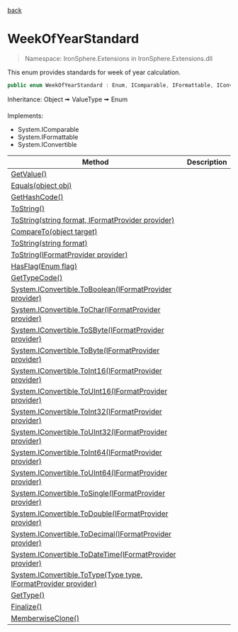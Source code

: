 ﻿[back](/IronSphere.Extensions/types)

# WeekOfYearStandard

> Namespace: IronSphere.Extensions in  IronSphere.Extensions.dll

This enum provides standards for week of year calculation.

```csharp
public enum WeekOfYearStandard : Enum, IComparable, IFormattable, IConvertible
```
Inheritance: Object &#129050; ValueType &#129050; Enum


Implements:

* System.IComparable
* System.IFormattable
* System.IConvertible



| Method | Description |
| --- | --- |
| [GetValue()](Enum_GetValue()) |  |
| [Equals(object obj)](Enum_Equals(Object)) |  |
| [GetHashCode()](Enum_GetHashCode()) |  |
| [ToString()](Enum_ToString()) |  |
| [ToString(string format, IFormatProvider provider)](Enum_ToString(String,IFormatProvider)) |  |
| [CompareTo(object target)](Enum_CompareTo(Object)) |  |
| [ToString(string format)](Enum_ToString(String)) |  |
| [ToString(IFormatProvider provider)](Enum_ToString(IFormatProvider)) |  |
| [HasFlag(Enum flag)](Enum_HasFlag(Enum)) |  |
| [GetTypeCode()](Enum_GetTypeCode()) |  |
| [System.IConvertible.ToBoolean(IFormatProvider provider)](Enum_System.IConvertible.ToBoolean(IFormatProvider)) |  |
| [System.IConvertible.ToChar(IFormatProvider provider)](Enum_System.IConvertible.ToChar(IFormatProvider)) |  |
| [System.IConvertible.ToSByte(IFormatProvider provider)](Enum_System.IConvertible.ToSByte(IFormatProvider)) |  |
| [System.IConvertible.ToByte(IFormatProvider provider)](Enum_System.IConvertible.ToByte(IFormatProvider)) |  |
| [System.IConvertible.ToInt16(IFormatProvider provider)](Enum_System.IConvertible.ToInt16(IFormatProvider)) |  |
| [System.IConvertible.ToUInt16(IFormatProvider provider)](Enum_System.IConvertible.ToUInt16(IFormatProvider)) |  |
| [System.IConvertible.ToInt32(IFormatProvider provider)](Enum_System.IConvertible.ToInt32(IFormatProvider)) |  |
| [System.IConvertible.ToUInt32(IFormatProvider provider)](Enum_System.IConvertible.ToUInt32(IFormatProvider)) |  |
| [System.IConvertible.ToInt64(IFormatProvider provider)](Enum_System.IConvertible.ToInt64(IFormatProvider)) |  |
| [System.IConvertible.ToUInt64(IFormatProvider provider)](Enum_System.IConvertible.ToUInt64(IFormatProvider)) |  |
| [System.IConvertible.ToSingle(IFormatProvider provider)](Enum_System.IConvertible.ToSingle(IFormatProvider)) |  |
| [System.IConvertible.ToDouble(IFormatProvider provider)](Enum_System.IConvertible.ToDouble(IFormatProvider)) |  |
| [System.IConvertible.ToDecimal(IFormatProvider provider)](Enum_System.IConvertible.ToDecimal(IFormatProvider)) |  |
| [System.IConvertible.ToDateTime(IFormatProvider provider)](Enum_System.IConvertible.ToDateTime(IFormatProvider)) |  |
| [System.IConvertible.ToType(Type type, IFormatProvider provider)](Enum_System.IConvertible.ToType(Type,IFormatProvider)) |  |
| [GetType()](Object_GetType()) |  |
| [Finalize()](Object_Finalize()) |  |
| [MemberwiseClone()](Object_MemberwiseClone()) |  |

